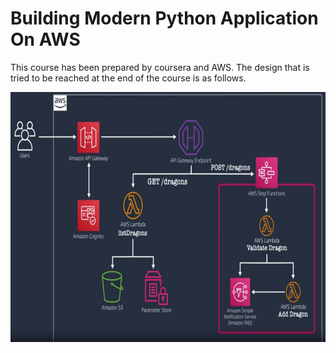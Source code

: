 # Building Modern Python Application On AWS

This course has been prepared by coursera and AWS. The design that is tried to be reached at the end of the course is as follows.

<center><img src = "https://github.com/rmzturkmen/Building-Modern-Python-Application-On-AWS/blob/main/image/Post_dragons.png" width = 800 height = 400></center>
